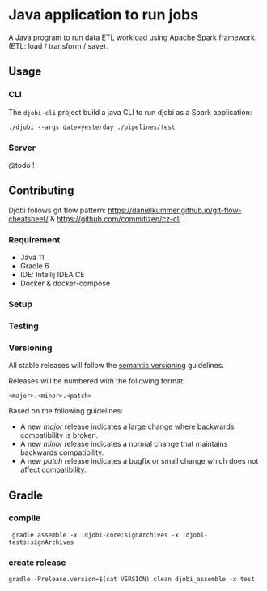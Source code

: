 # Java application to run jobs

A Java program to run data ETL workload using Apache Spark framework. (ETL: load / transform / save).

## Usage

### CLI

The ``djobi-cli`` project build a java CLI to run djobi as a Spark application:

``./djobi --args date=yesterday ./pipelines/test``

### Server

@todo !

## Contributing

Djobi follows git flow pattern: https://danielkummer.github.io/git-flow-cheatsheet/ &
https://github.com/commitizen/cz-cli .

### Requirement

* Java 11
* Gradle 6
* IDE: Intellij IDEA CE
* Docker & docker-compose

### Setup



### Testing



### Versioning

All stable releases will follow the [semantic versioning](http://semver.org/) guidelines.

Releases will be numbered with the following format:

`<major>.<minor>.<patch>`

Based on the following guidelines:

* A new *major* release indicates a large change where backwards compatibility is broken.
* A new *minor* release indicates a normal change that maintains backwards compatibility.
* A new *patch* release indicates a bugfix or small change which does not affect compatibility.

## Gradle

### compile

`` gradle assemble -x :djobi-core:signArchives -x :djobi-tests:signArchives``

### create release

``gradle -Prelease.version=$(cat VERSION) clean djobi_assemble -x test``
